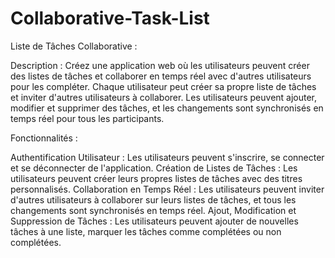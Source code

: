 # Collaborative-Task-List
Liste de Tâches Collaborative : 

Description : Créez une application web où les utilisateurs peuvent créer des listes de tâches et collaborer en temps réel avec d'autres utilisateurs pour les compléter.
Chaque utilisateur peut créer sa propre liste de tâches et inviter d'autres utilisateurs à collaborer. 
Les utilisateurs peuvent ajouter, modifier et supprimer des tâches, et les changements sont synchronisés en temps réel pour tous les participants.

Fonctionnalités :

Authentification Utilisateur : Les utilisateurs peuvent s'inscrire, se connecter et se déconnecter de l'application.
Création de Listes de Tâches : Les utilisateurs peuvent créer leurs propres listes de tâches avec des titres personnalisés.
Collaboration en Temps Réel : Les utilisateurs peuvent inviter d'autres utilisateurs à collaborer sur leurs listes de tâches, et tous les changements sont synchronisés en temps réel.
Ajout, Modification et Suppression de Tâches : Les utilisateurs peuvent ajouter de nouvelles tâches à une liste, marquer les tâches comme complétées ou non complétées.
